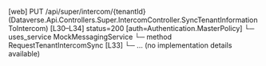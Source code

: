 [web] PUT /api/super/intercom/{tenantId}  (Dataverse.Api.Controllers.Super.IntercomController.SyncTenantInformationToIntercom)  [L30–L34] status=200 [auth=Authentication.MasterPolicy]
  └─ uses_service MockMessagingService
    └─ method RequestTenantIntercomSync [L33]
      └─ ... (no implementation details available)

